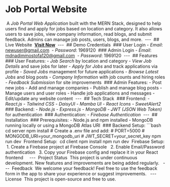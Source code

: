 # Job Portal Website
‎
‎A *Job Portal Web Application* built with the MERN Stack, designed to help users find and apply for jobs based on location and category. It also allows users to save jobs, view company information, read blogs, and submit feedback. Admins can manage job posts, users, blogs, and more.
‎
‎---
‎
‎## Live Website
‎
‎**[Visit Now](https://job-portal-5d53a.web.app/)**
‎
‎---
‎
‎## Demo Credentials
‎
‎### User Login
‎- *Email*: newuser@gmail.com  
‎- *Password*: 1969120
‎
‎### Admin Login
‎- *Email*: mdnadimmostofa120@gmail.com  
‎- *Password*: 1969120
‎
‎---
‎
‎## Features
‎
‎### User Features:
‎- *Job Search* by location and category
‎- *View Job Details* and save jobs for later
‎- *Apply for Jobs* and track applications via profile
‎- *Saved Jobs* management for future applications
‎- *Browse Latest Jobs* and blog posts
‎- *Company Information* with job counts and hiring roles
‎- *Feedback Submission* for site improvements
‎
‎### Admin Features:
‎- Post new jobs
‎- Add and manage companies
‎- Publish and manage blog posts
‎- Manage users and user roles
‎- Handle job applications and messages
‎- Edit/update any website content
‎
‎---
‎
‎## Tech Stack
‎
‎### Frontend:
‎- *React.js*
‎- *Tailwind CSS*
‎- *DaisyUI*
‎- *Mamba UI*
‎- *React Icons*
‎- *SweetAlert2*
‎
‎### Backend:
‎- *Node.js*
‎- *Express.js*
‎- *MongoDB*
‎- *JWT (JSON Web Token)* for authentication
‎
‎### Authentication:
‎- *Firebase Authentication*
‎
‎---
‎
‎## Installation
‎
‎### Prerequisites:
‎- Node.js and npm installed
‎- MongoDB running locally or using a MongoDB Atlas URI
‎
‎### Backend Setup:
‎```bash
‎cd server
‎npm install
‎# Create a .env file and add:
‎# PORT=5000
‎# MONGODB_URI=your_mongodb_uri
‎# JWT_SECRET=your_secret_key
‎npm run dev
‎
‎Frontend Setup:
‎
‎cd client
‎npm install
‎npm run dev
‎
‎Firebase Setup:
‎
‎1. Create a Firebase project at Firebase Console
‎
‎
‎2. Enable Email/Password authentication
‎
‎
‎3. Copy your Firebase config and replace it in your React frontend
‎
‎
‎
‎
‎---
‎
‎Project Status
‎
‎This project is under continuous development. New features and improvements are being added regularly.
‎
‎
‎---
‎
‎Feedback
‎
‎We welcome your feedback! Feel free to use the feedback form in the app to share your experience or suggest improvements.
‎
‎
‎---
‎
‎License
‎
‎This project is open-source and free to use.
‎